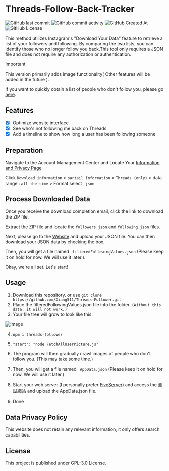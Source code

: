 # Threads-Follow-Back-Tracker
![GitHub last commit](https://img.shields.io/github/last-commit/Xiang511/Threads-Follower?display_timestamp=committer&style=flat-square) ![GitHub commit activity](https://img.shields.io/github/commit-activity/y/Xiang511/Threads-Follower?style=flat-square) ![GitHub Created At](https://img.shields.io/github/created-at/Xiang511/Threads-Follower?style=flat-square) ![GitHub License](https://img.shields.io/github/license/Xiang511/Threads-Follower?style=flat-square) <img src="https://hits.dwyl.com/Xiang511/Instagram-Follow-Back-Tracker.svg?style=flat-square" alt="">

This method utilizes Instagram's "Download Your Data" feature to retrieve a list of your followers and following. By comparing the two lists, you can identify those who no longer follow you back.This tool only requires a JSON file and does not require any authorization or authentication. 

> [!IMPORTANT]
> This version primarily adds image functionality( Other features will be added in the future ).
>
> If you want to quickly obtain a list of people who don't follow you, please go [here](https://xiang511.com/Instagram-Follow-Back-Tracker/threads.html).

## Features

- [x] Optimize website interface
- [x] See who's not following me back on Threads
- [x] Add a timeline to show how long a user has been following someone

## Preparation

Navigate to the Account Management Center and Locate Your [Information and Privacy Page](https://accountscenter.instagram.com/info_and_permissions/)

Click ``` Download information ```  > ``` partail Information ``` > ``` Threads (only) ``` > data range : ``` all the time ``` > Format select ``` json``` 

## Process Downloaded Data

Once you receive the download completion email, click the link to download the ZIP file.

Extract the ZIP file and locate the ```followers.json``` and ```following.json``` files.

Next, please go to  the [Website](https://xiang511.com/Instagram-Follow-Back-Tracker/threads.html)  and upload your JSON file. You can then download your JSON data by checking the box.

Then, you will get a file named ``` filteredFollowingValues.json``` (Please keep it on hold for now. We will use it later.).

Okay, we're all set. Let's start!


## Usage

1. Download this repository.  or use ``` git clone https://github.com/Xiang511/Threads-Follower.git ``` 
2. Place the filteredFollowingValues.json file into the folder. ``` (Without this data, it will not work.) ```
3. Your file tree will grow to look like this.
   
![image](https://github.com/user-attachments/assets/3e349d82-453b-49b1-b1d9-77fd80cf0f08)


4. ``` npm i threads-follower ```
   
5. ``` "start": "node FetchAllUserPicture.js" ```
   
6. The program will then gradually crawl images of people who don't follow you. (This may take some time.)
   
7. Then, you will get a file named ``` AppData.json``` (Please keep it on hold for now. We will use it later.)
    
8. Start your web server (I personally prefer [FiveServer](https://marketplace.visualstudio.com/items?itemName=yandeu.five-server)) and access the 測試網站 and upload the AppData.json file.
  
9. Done


## Data Privacy Policy

This website does not retain any relevant information, it only offers search capabilities.


## License

This project is published under GPL-3.0 License.

